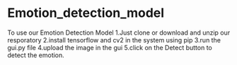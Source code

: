 # Emotion_detection_model

To use our Emotion Detection Model
1.Just clone or download and unzip our resporatory 
2.install tensorflow and cv2 in the system using pip 
3.run the gui.py file 
4.upload the image in the gui 
5.click on the Detect button to detect the emotion.
